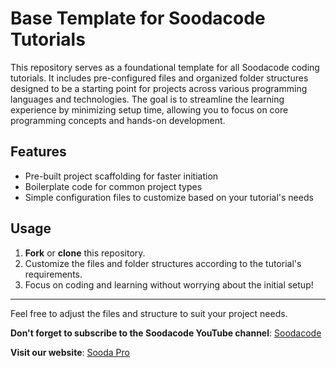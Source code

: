 # Base Template for Soodacode Tutorials

This repository serves as a foundational template for all Soodacode coding tutorials. It includes pre-configured files and organized folder structures designed to be a starting point for projects across various programming languages and technologies. The goal is to streamline the learning experience by minimizing setup time, allowing you to focus on core programming concepts and hands-on development.

## Features

- Pre-built project scaffolding for faster initiation
- Boilerplate code for common project types
- Simple configuration files to customize based on your tutorial's needs

## Usage

1. **Fork** or **clone** this repository.
2. Customize the files and folder structures according to the tutorial's requirements.
3. Focus on coding and learning without worrying about the initial setup!

---

Feel free to adjust the files and structure to suit your project needs.

**Don't forget to subscribe to the Soodacode YouTube channel**: [Soodacode](https://www.youtube.com/@Soodapro)

**Visit our website**: [Sooda Pro](https://code.sooda.pro/)

